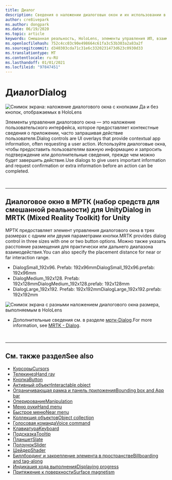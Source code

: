 ```yaml
---
title: Диалог
description: Сведения о наложении диалоговых окон и их использовании в приложениях смешанной реальности.
author: cre8ivepark
ms.author: dongpark
ms.date: 06/19/2020
ms.topic: article
keywords: Смешанная реальность, HoloLens, элементы управления ИП, взаимодействие, Пользовательский интерфейс, UX, проектирование UX, пространственный пользовательский интерфейс, пространственное взаимодействие, трехмерный Пользовательский интерфейс, трехмерный UI, гарнитура смешанной реальности, гарнитура Windows Mixed, гарнитура виртуальной реальности, HoloLens, МРТК, набор средств смешанной реальности
ms.openlocfilehash: 752c4cc03c90e498664c61fa3c53b303a2a83a2f
ms.sourcegitcommit: d340303cda71c31e6c3320231473d623c0930d33
ms.translationtype: MT
ms.contentlocale: ru-RU
ms.lasthandoff: 01/01/2021
ms.locfileid: "97847451"
---
```

# <a name="dialog"></a><span data-ttu-id="e3ea2-104">Диалог</span><span class="sxs-lookup"><span data-stu-id="e3ea2-104">Dialog</span></span>

![Снимок экрана: наложение диалогового окна с кнопками Да и без кнопок, отображаемых в HoloLens](images/MRTK_UX_Dialog.jpg)

<span data-ttu-id="e3ea2-106">Элементы управления диалогового окна — это наложение пользовательского интерфейса, которое предоставляет контекстные сведения о приложении, часто запрашивая действие пользователя.</span><span class="sxs-lookup"><span data-stu-id="e3ea2-106">Dialog controls are UI overlays that provide contextual app information, often requesting a user action.</span></span> <span data-ttu-id="e3ea2-107">Используйте диалоговые окна, чтобы предоставить пользователям важную информацию и запросить подтверждение или дополнительные сведения, прежде чем можно будет завершить действие.</span><span class="sxs-lookup"><span data-stu-id="e3ea2-107">Use dialogs to give users important information and request confirmation or extra information before an action can be completed.</span></span>

<br>

---

## <a name="dialog-in-mrtk-mixed-reality-toolkit-for-unity"></a><span data-ttu-id="e3ea2-108">Диалоговое окно в МРТК (набор средств для смешанной реальности) для Unity</span><span class="sxs-lookup"><span data-stu-id="e3ea2-108">Dialog in MRTK (Mixed Reality Toolkit) for Unity</span></span>
<span data-ttu-id="e3ea2-109">МРТК предоставляет элемент управления диалогового окна в трех размерах с одним или двумя параметрами кнопки.</span><span class="sxs-lookup"><span data-stu-id="e3ea2-109">MRTK provides dialog control in three sizes with one or two button options.</span></span> <span data-ttu-id="e3ea2-110">Можно также указать расстояние размещения для практически или дальнего диапазона взаимодействия.</span><span class="sxs-lookup"><span data-stu-id="e3ea2-110">You can also specify the placement distance for near or far interaction range.</span></span> 

- <span data-ttu-id="e3ea2-111">DialogSmall_192x96. Prefab: 192x96mm</span><span class="sxs-lookup"><span data-stu-id="e3ea2-111">DialogSmall_192x96.prefab: 192x96mm</span></span>
- <span data-ttu-id="e3ea2-112">DialogMedium_192x128. Prefab: 192x128mm</span><span class="sxs-lookup"><span data-stu-id="e3ea2-112">DialogMedium_192x128.prefab: 192x128mm</span></span>
- <span data-ttu-id="e3ea2-113">DialogLarge_192x192. Prefab: 192x192mm</span><span class="sxs-lookup"><span data-stu-id="e3ea2-113">DialogLarge_192x192.prefab: 192x192mm</span></span>

![Снимок экрана с разными наложением диалогового окна размера, выполняемым в HoloLens](images/MRTK_UX_Dialog_Types.jpg)


* <span data-ttu-id="e3ea2-115">Дополнительные сведения см. в разделе [мртк-Dialog](https://microsoft.github.io/MixedRealityToolkit-Unity/Assets/MRTK/SDK/Experimental/Dialog/README_Dialog.html).</span><span class="sxs-lookup"><span data-stu-id="e3ea2-115">For more information, see [MRTK - Dialog](https://microsoft.github.io/MixedRealityToolkit-Unity/Assets/MRTK/SDK/Experimental/Dialog/README_Dialog.html).</span></span>

<br>

---

## <a name="see-also"></a><span data-ttu-id="e3ea2-116">См. также раздел</span><span class="sxs-lookup"><span data-stu-id="e3ea2-116">See also</span></span>

* [<span data-ttu-id="e3ea2-117">Курсоры</span><span class="sxs-lookup"><span data-stu-id="e3ea2-117">Cursors</span></span>](cursors.md)
* [<span data-ttu-id="e3ea2-118">Телекинез</span><span class="sxs-lookup"><span data-stu-id="e3ea2-118">Hand ray</span></span>](point-and-commit.md)
* [<span data-ttu-id="e3ea2-119">Кнопка</span><span class="sxs-lookup"><span data-stu-id="e3ea2-119">Button</span></span>](button.md)
* [<span data-ttu-id="e3ea2-120">Активный объект</span><span class="sxs-lookup"><span data-stu-id="e3ea2-120">Interactable object</span></span>](interactable-object.md)
* [<span data-ttu-id="e3ea2-121">Ограничивающая рамка и панель приложения</span><span class="sxs-lookup"><span data-stu-id="e3ea2-121">Bounding box and App bar</span></span>](app-bar-and-bounding-box.md)
* [<span data-ttu-id="e3ea2-122">Оперирование</span><span class="sxs-lookup"><span data-stu-id="e3ea2-122">Manipulation</span></span>](direct-manipulation.md)
* [<span data-ttu-id="e3ea2-123">Меню руки</span><span class="sxs-lookup"><span data-stu-id="e3ea2-123">Hand menu</span></span>](hand-menu.md)
* [<span data-ttu-id="e3ea2-124">Быстрое меню</span><span class="sxs-lookup"><span data-stu-id="e3ea2-124">Near menu</span></span>](near-menu.md)
* [<span data-ttu-id="e3ea2-125">Коллекция объектов</span><span class="sxs-lookup"><span data-stu-id="e3ea2-125">Object collection</span></span>](object-collection.md)
* [<span data-ttu-id="e3ea2-126">Голосовая команда</span><span class="sxs-lookup"><span data-stu-id="e3ea2-126">Voice command</span></span>](voice-input.md)
* [<span data-ttu-id="e3ea2-127">Клавиатура</span><span class="sxs-lookup"><span data-stu-id="e3ea2-127">Keyboard</span></span>](keyboard.md)
* [<span data-ttu-id="e3ea2-128">Подсказка</span><span class="sxs-lookup"><span data-stu-id="e3ea2-128">Tooltip</span></span>](tooltip.md)
* [<span data-ttu-id="e3ea2-129">Планшет</span><span class="sxs-lookup"><span data-stu-id="e3ea2-129">Slate</span></span>](slate.md)
* [<span data-ttu-id="e3ea2-130">Ползунок</span><span class="sxs-lookup"><span data-stu-id="e3ea2-130">Slider</span></span>](slider.md)
* [<span data-ttu-id="e3ea2-131">Шейдер</span><span class="sxs-lookup"><span data-stu-id="e3ea2-131">Shader</span></span>](shader.md)
* [<span data-ttu-id="e3ea2-132">Биллбординг и закрепление элемента в пространстве</span><span class="sxs-lookup"><span data-stu-id="e3ea2-132">Billboarding and tag-along</span></span>](billboarding-and-tag-along.md)
* [<span data-ttu-id="e3ea2-133">Индикация хода выполнения</span><span class="sxs-lookup"><span data-stu-id="e3ea2-133">Displaying progress</span></span>](progress.md)
* [<span data-ttu-id="e3ea2-134">Притяжение к поверхности</span><span class="sxs-lookup"><span data-stu-id="e3ea2-134">Surface magnetism</span></span>](surface-magnetism.md)

